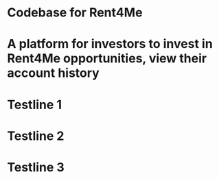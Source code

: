 # Codebase for Rent4Me
# A platform for investors to invest in Rent4Me opportunities, view their account history
# Testline 1
# Testline 2
# Testline 3